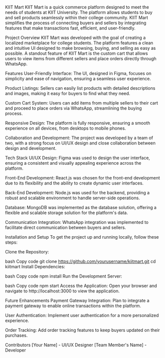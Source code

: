KIIT Mart
KIIT Mart is a quick commerce platform designed to meet the needs of students at KIIT University. The platform allows students to buy and sell products seamlessly within their college community. KIIT Mart simplifies the process of connecting buyers and sellers by integrating features that make transactions fast, efficient, and user-friendly.

Project Overview
KIIT Mart was developed with the goal of creating a localized marketplace for college students. The platform features a clean and intuitive UI designed to make browsing, buying, and selling as easy as possible. A standout feature of KIIT Mart is the custom cart that allows users to view items from different sellers and place orders directly through WhatsApp.

Features
User-Friendly Interface: The UI, designed in Figma, focuses on simplicity and ease of navigation, ensuring a seamless user experience.

Product Listings: Sellers can easily list products with detailed descriptions and images, making it easy for buyers to find what they need.

Custom Cart System: Users can add items from multiple sellers to their cart and proceed to place orders via WhatsApp, streamlining the buying process.

Responsive Design: The platform is fully responsive, ensuring a smooth experience on all devices, from desktops to mobile phones.

Collaboration and Development: The project was developed by a team of two, with a strong focus on UI/UX design and close collaboration between design and development.

Tech Stack
UI/UX Design: Figma was used to design the user interface, ensuring a consistent and visually appealing experience across the platform.

Front-End Development: React.js was chosen for the front-end development due to its flexibility and the ability to create dynamic user interfaces.

Back-End Development: Node.js was used for the backend, providing a robust and scalable environment to handle server-side operations.

Database: MongoDB was implemented as the database solution, offering a flexible and scalable storage solution for the platform's data.

Communication Integration: WhatsApp integration was implemented to facilitate direct communication between buyers and sellers.

Installation and Setup
To get the project up and running locally, follow these steps:

Clone the Repository:

bash
Copy code
git clone https://github.com/yourusername/kiitmart.git
cd kiitmart
Install Dependencies:

bash
Copy code
npm install
Run the Development Server:

bash
Copy code
npm start
Access the Application: Open your browser and navigate to http://localhost:3000 to view the application.

Future Enhancements
Payment Gateway Integration: Plan to integrate a payment gateway to enable online transactions within the platform.

User Authentication: Implement user authentication for a more personalized experience.

Order Tracking: Add order tracking features to keep buyers updated on their purchases.

Contributors
[Your Name] - UI/UX Designer
[Team Member's Name] - Developer
